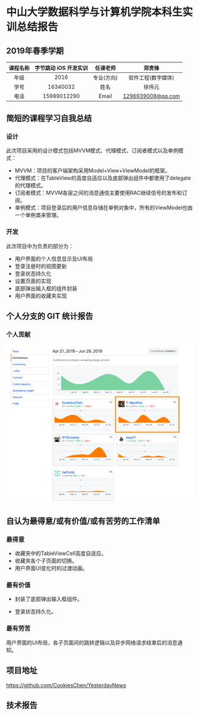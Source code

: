 # 中山大学数据科学与计算机学院本科生实训总结报告

## 2019年春季学期

| 课程名称 | 字节跳动 iOS 开发实训 | 任课老师 | 郑贵锋 |
| :------------: | :-------------: | :------------: | :-------------: |
| 年级 | 2016 | 专业(方向) | 软件工程(数字媒体) |
| 学号 | 16340032 | 姓名 | 徐伟元 |
| 电话 | 15989012290 | Email | 1296939008@qq.com |



## 简短的课程学习自我总结



### 设计

此次项目采用的设计模式包括MVVM模式、代理模式、订阅者模式以及单例模式：

- MVVM：项目的客户端架构采用Model+View+ViewModel的框架。
- 代理模式：在TableView的高度自适应以及底部弹出组件中都使用了delegate的代理模式。
- 订阅者模式：MVVM各层之间的消息通信主要使用RAC继续信号的发布和订阅。
- 单例模式：项目登录后的用户信息存储在单例对象中，所有的ViewModel也由一个单例类来管理。

### 开发

此次项目中为负责的部分为：

- 用户界面的个人信息显示及UI布局
- 登录注册时的视图更新
- 登录状态持久化
- 设置页面的实现
- 底部弹出输入框的组件封装
- 用户界面的收藏夹实现

## 个人分支的 GIT 统计报告

### 个人贡献

![git](assets/git.png)



## 自认为最得意/或有价值/或有苦劳的工作清单

### 最得意

- 收藏夹中的TableViewCell高度自适应。
- 收藏夹各个子页面的切换。
- 用户界面UI变化时的过渡动画。

### 最有价值

- 封装了底部弹出输入框组件。

- 登录状态持久化。

### 最有劳苦

用户界面的UI布局，各子页面间的跳转逻辑以及异步网络请求结束后的消息通知。



## 项目地址

https://github.com/CookiesChen/YesterdayNews

## 技术报告